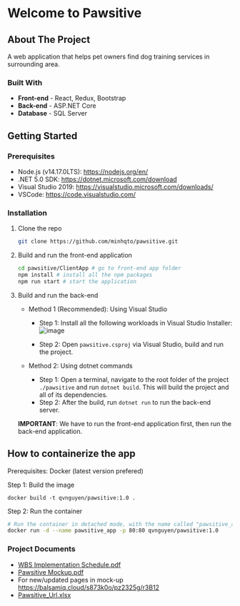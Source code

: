 # Welcome to Pawsitive

<!-- ABOUT THE PROJECT -->
## About The Project

A web application that helps pet owners find dog training services in surrounding area.

### Built With

* **Front-end** - React, Redux, Bootstrap
* **Back-end** - ASP.NET Core
* **Database** - SQL Server

<!-- GETTING STARTED -->
## Getting Started

### Prerequisites
- Node.js (v14.17.0LTS): https://nodejs.org/en/
- .NET 5.0 SDK: https://dotnet.microsoft.com/download
- Visual Studio 2019: https://visualstudio.microsoft.com/downloads/
- VSCode: https://code.visualstudio.com/
### Installation

1. Clone the repo
    ```sh
    git clone https://github.com/minhqto/pawsitive.git
    ```

2. Build and run the front-end application
    ```sh
    cd pawsitive/ClientApp # go to front-end app folder
    npm install # install all the npm packages
    npm run start # start the application
    ```
    
3. Build and run the back-end
    - Method 1 (Recommended): Using Visual Studio
      - Step 1: Install all the following workloads in Visual Studio Installer:
      ![image](https://user-images.githubusercontent.com/25848067/119286019-6e8afb00-bc11-11eb-987e-04b0bf757212.png)

      - Step 2: Open `pawsitive.csproj` via Visual Studio, build and run the project.
  
    - Method 2: Using dotnet commands
      - Step 1: Open a terminal, navigate to the root folder of the project `./pawsitive` and run `dotnet build`. This will build the project and all of its dependencies.
      - Step 2: After the build, run `dotnet run` to run the back-end server.

    **IMPORTANT**: We have to run the front-end application first, then run the back-end application.


## How to containerize the app
Prerequisites: Docker (latest version prefered)

Step 1: Build the image
```
docker build -t qvnguyen/pawsitive:1.0 .
```

Step 2: Run the container
```bash
# Run the container in detached mode, with the name called "pawsitive_app" and map the port 80 of the container to the port 80 of the host machine.
docker run -d --name pawsitive_app -p 80:80 qvnguyen/pawsitive:1.0 
```

### Project Documents
 * [WBS Implementation Schedule.pdf](https://github.com/minhqto/pawsitive/files/6581437/WBS.Implementation.Schedule.pdf)
 * [Pawsitive Mockup.pdf](https://github.com/minhqto/pawsitive/files/6592879/Pawsitive.Mockup.pdf)
 * For new/updated pages in mock-up https://balsamiq.cloud/s873k0o/pz2325g/r3B12
 * [Pawsitive_Url.xlsx](https://github.com/minhqto/pawsitive/files/6632827/Pawsitive_Url.xlsx)


